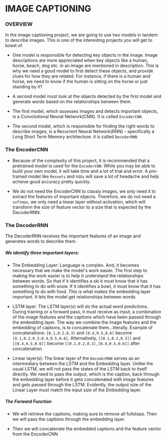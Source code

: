 # IMAGE CAPTIONING

### OVERVIEW

In the image captioning project, we are going to use two models in tandem to describe images. This is one of the interesting projects you will get to boast of. 


+ One model is responsible for detecting key objects in the image. Image descriptions are more appreciated when key objects like a human, horse, beach, dog etc. in an image are mentioned in description. This is why we need a good model to first detect these objects, and provide clues for how they are related. For instance, if there is a human and horse, we need to know if the human is sitting on the horse or just standing by it?

+ A second model must look at the objects detected by the first model and generate words based on the relationships between them.

+ The first model, which assesses images and detects important objects, is a Convolutional Neural Network(CNN). It is called `EncoderCNN`.

+ The second model, which is responsible for finding the right words to describe images, is a Recurrent Neural Network(RNN) - specifically a Long Short Term Memory architecture. it is called `DecoderRNN`


### The EncoderCNN

+ Because of the complexity of this project, it is recommended that a pretrained model is used for the `EncoderCNN`. While you may be able to build your own model, it will take time and a lot of trial and error. A pre-trained model like `Resnets` and `VGGs` will save a lot of headache and help achieve good accuracy pretty quickly.

+ We do not need the EncoderCNN to classiy images, we only need it to extract the features of important objects. Therefore, we do not need a `softmax`, we only need a linear layer without activation, which will transform the size of feature vector to a size that is expected by the DecoderRNN.

### The DecoderRNN

The DecoderRNN receives the important features of an image and generates words to describe them.

##### We identify three important layers:

+ The Embedding Layer: Language is complex. And, it becomes necessary that we make the model's work easier. The first step to making the work easier is to help it understand the relationships between words. So that if it identifies a ski it must know that it has something to do with snow. If it identifies a bowl, it must know that it has something to do with food. This is
what makes the embedding layer important. It lets the model get relationships between words.

+ LSTM layer: The LSTM layer(s) will do the actual word predictions. During training or a forward pass, it must receive as input, a combination of the image features and the captions which have been passed through the embedding layer. The way we combine the image features and the embedding of captions, is to concatenate them...literally. Example of concatenations: 
`[0.1,0.2,0.3]` and `[0.4,0.5,0.6]` become `[0.1,0.2,0.3,0.4,0.5,0.6]`. Alternatively, `[[0.1,0.2,0.3]]` and `[[0.4,0.5,0.6]]` become `[[0.1,0.2,0.3],[0.4,0.5,0.6]]` after concatenation.

+ Linear layer(s): The linear layer of the `DecoderRNN` serves as an intermediary between the LSTM and the Embedding layer. Unlike the usual LSTM, we will not pass the states of the LSTM back to itself directly. We need to pass the output, which is the caption, back through the embedding layer before it gets concatenated with image features and gets passed through the LSTM. Evidently, the output size of the Linear Layer must match the input size of the Embedding layer.

##### The Forward Function

+ We will retrieve the captions, making sure to remove all fullstops. Then we will pass the captions through the embedding layer.

+ Then we will concatenate the embedded captions and the feature vector from the EncoderCNN
